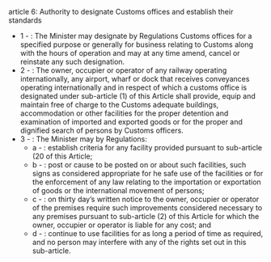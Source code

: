article 6: Authority to designate Customs offices and establish their standards

<ul>
			<li>1 - : The Minister may designate by Regulations Customs offices for a specified purpose or generally for business relating to Customs along with the hours of operation and may at any time amend, cancel or reinstate any such designation. <ul>
			</ul></li>			<li>2 - : The owner, occupier or operator of any railway operating internationally, any airport, wharf or dock that receives conveyances operating internationally and in respect of which a customs office is designated under sub-article (1) of this Article shall provide, equip and maintain free of charge to the Customs adequate buildings, accommodation or other facilities for the proper detention and examination of imported and exported goods or for the proper and dignified search of persons by Customs officers. <ul>
			</ul></li>			<li>3 - : The Minister may by Regulations: <ul>
						<li>a - : establish criteria for any facility provided pursuant to sub-article (20 of this Article;<ul>
						</ul></li>						<li>b - : post or cause to be posted on or about such facilities, such signs as considered appropriate for he safe use of the facilities or for the enforcement of any law relating to the importation or exportation of goods or the international movement of persons; <ul>
						</ul></li>						<li>c - : on thirty day’s written notice to the owner, occupier or operator of the premises require such improvements considered necessary to any  premises pursuant to sub-article (2) of this Article for which the owner, occupier or operator is liable for any cost; and <ul>
						</ul></li>						<li>d - : continue to use facilities for as long a period of time as required, and no person may interfere with any of the rights set out in this sub-article. <ul>
						</ul></li>			</ul></li></ul>